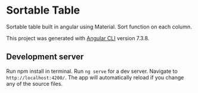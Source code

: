 # Sortable Table

Sortable table built in angular using Material. Sort function on each column.

This project was generated with [Angular CLI](https://github.com/angular/angular-cli) version 7.3.8.

## Development server

Run npm install in terminal.
Run `ng serve` for a dev server. Navigate to `http://localhost:4200/`. The app will automatically reload if you change any of the source files.


